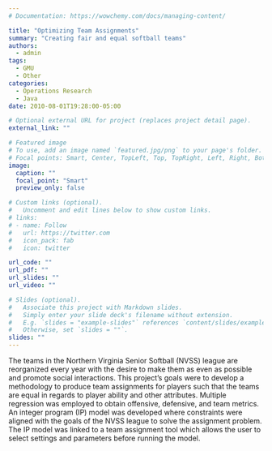 ```yaml
---
# Documentation: https://wowchemy.com/docs/managing-content/

title: "Optimizing Team Assignments"
summary: "Creating fair and equal softball teams"
authors: 
  - admin
tags: 
  - GMU
  - Other
categories: 
  - Operations Research
  - Java
date: 2010-08-01T19:28:00-05:00

# Optional external URL for project (replaces project detail page).
external_link: ""

# Featured image
# To use, add an image named `featured.jpg/png` to your page's folder.
# Focal points: Smart, Center, TopLeft, Top, TopRight, Left, Right, BottomLeft, Bottom, BottomRight.
image:
  caption: ""
  focal_point: "Smart"
  preview_only: false

# Custom links (optional).
#   Uncomment and edit lines below to show custom links.
# links:
# - name: Follow
#   url: https://twitter.com
#   icon_pack: fab
#   icon: twitter

url_code: ""
url_pdf: ""
url_slides: ""
url_video: ""

# Slides (optional).
#   Associate this project with Markdown slides.
#   Simply enter your slide deck's filename without extension.
#   E.g. `slides = "example-slides"` references `content/slides/example-slides.md`.
#   Otherwise, set `slides = ""`.
slides: ""
---
```


The teams in the Northern Virginia Senior Softball (NVSS) league are reorganized every year with the desire to make them as even as possible and promote social interactions. This project’s goals were to develop a methodology to produce team assignments for players such that the teams are equal in regards to player ability and other attributes. Multiple regression was employed to obtain offensive, defensive, and team metrics. An integer program (IP) model was developed where constraints were aligned with the goals of the NVSS league to solve the assignment problem. The IP model was linked to a team assignment tool which allows the user to select settings and parameters before running the model.